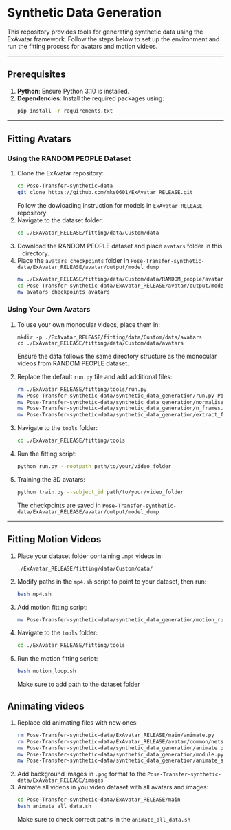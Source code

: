 # Synthetic Data Generation

This repository provides tools for generating synthetic data using the ExAvatar framework. Follow the steps below to set up the environment and run the fitting process for avatars and motion videos.

---

## Prerequisites

1. **Python**: Ensure Python 3.10 is installed.
2. **Dependencies**: Install the required packages using:
   ```bash
   pip install -r requirements.txt
   ```

---

## Fitting Avatars

### Using the RANDOM PEOPLE Dataset

1. Clone the ExAvatar repository:
   ```bash
   cd Pose-Transfer-synthetic-data
   git clone https://github.com/mks0601/ExAvatar_RELEASE.git
   ```
   Follow the dowloading instruction for models in `ExAvatar_RELEASE` repository
2. Navigate to the dataset folder:
   ```bash
   cd ./ExAvatar_RELEASE/fitting/data/Custom/data
   ```
3. Download the RANDOM PEOPLE dataset and place `avatars` folder in this `.` directory.
4. Place the `avatars_checkpoints` folder in `Pose-Transfer-synthetic-data/ExAvatar_RELEASE/avatar/output/model_dump`
   ```bash
   mv ./ExAvatar_RELEASE/fitting/data/Custom/data/RANDOM_people/avatars_checkpoints Pose-Transfer-synthetic-data/ExAvatar_RELEASE/avatar/output/model_dump
   cd Pose-Transfer-synthetic-data/ExAvatar_RELEASE/avatar/output/model_dump
   mv avatars_checkpoints avatars
   ```

### Using Your Own Avatars

1. To use your own monocular videos, place them in:
   ```
   mkdir -p ./ExAvatar_RELEASE/fitting/data/Custom/data/avatars
   cd ./ExAvatar_RELEASE/fitting/data/Custom/data/avatars
   ```
   Ensure the data follows the same directory structure as the monocular videos from RANDOM PEOPLE dataset.

2. Replace the default `run.py` file and add additional files:
   ```bash
   rm ./ExAvatar_RELEASE/fitting/tools/run.py
   mv Pose-Transfer-synthetic-data/synthetic_data_generation/run.py Pose-Transfer-synthetic-data/ExAvatar_RELEASE/fitting/tools/
   mv Pose-Transfer-synthetic-data/synthetic_data_generation/normalise_vid.py Pose-Transfer-synthetic-data/ExAvatar_RELEASE/fitting/tools/
   mv Pose-Transfer-synthetic-data/synthetic_data_generation/n_frames.py Pose-Transfer-synthetic-data/ExAvatar_RELEASE/fitting/tools/
   mv Pose-Transfer-synthetic-data/synthetic_data_generation/extract_frames.py Pose-Transfer-synthetic-data/ExAvatar_RELEASE/fitting/tools/
   ```

3. Navigate to the `tools` folder:
   ```bash
   cd ./ExAvatar_RELEASE/fitting/tools
   ```

4. Run the fitting script:
   ```bash
   python run.py --rootpath path/to/your/video_folder
   ```
5. Training the 3D avatars:
   ```bash
   python train.py --subject_id path/to/your/video_folder
   ```
   The checkpoints are saved in `Pose-Transfer-synthetic-data/ExAvatar_RELEASE/avatar/output/model_dump`
---

## Fitting Motion Videos

1. Place your dataset folder containing `.mp4` videos in:
   ```
   ./ExAvatar_RELEASE/fitting/data/Custom/data/
   ```

2. Modify paths in the `mp4.sh` script to point to your dataset, then run:
   ```bash
   bash mp4.sh
   ```

3. Add motion fitting script:
   ```bash
   mv Pose-Transfer-synthetic-data/synthetic_data_generation/motion_run.py Pose-Transfer-synthetic-data/ExAvatar_RELEASE/fitting/tools/
   ```

4. Navigate to the `tools` folder:
   ```bash
   cd ./ExAvatar_RELEASE/fitting/tools
   ```

5. Run the motion fitting script:
   ```bash
   bash motion_loop.sh
   ```
   Make sure to add path to the dataset folder
## Animating videos

1. Replace old animating files with new ones:
   ```bash
   rm Pose-Transfer-synthetic-data/ExAvatar_RELEASE/main/animate.py
   rm Pose-Transfer-synthetic-data/ExAvatar_RELEASE/avatar/common/nets/module.py
   mv Pose-Transfer-synthetic-data/synthetic_data_generation/animate.py Pose-Transfer-synthetic-data/ExAvatar_RELEASE/main
   mv Pose-Transfer-synthetic-data/synthetic_data_generation/module.py Pose-Transfer-synthetic-data/ExAvatar_RELEASE/avatar/common/nets
   mv Pose-Transfer-synthetic-data/synthetic_data_generation/animate_all_data.sh Pose-Transfer-synthetic-data/ExAvatar_RELEASE/main
   ```
2. Add background images in `.png` format to the `Pose-Transfer-synthetic-data/ExAvatar_RELEASE/images`
3. Animate all videos in you video dataset with all avatars and images:
   ```bash
   cd Pose-Transfer-synthetic-data/ExAvatar_RELEASE/main
   bash animate_all_data.sh 
   ```
   Make sure to check correct paths in the `animate_all_data.sh`
   

